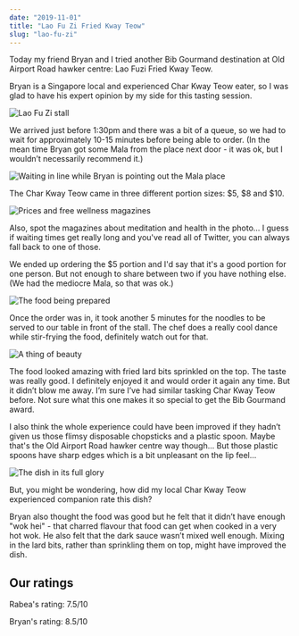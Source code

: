 ```yaml
---
date: "2019-11-01"
title: "Lao Fu Zi Fried Kway Teow"
slug: "lao-fu-zi"
---
```


Today my friend Bryan and I tried another Bib Gourmand destination at Old Airport Road hawker centre: Lao Fuzi Fried Kway Teow.

Bryan is a Singapore local and experienced Char Kway Teow eater, so I was glad to have his expert opinion by my side for this tasting session.

![Lao Fu Zi stall](./images/lao-fu-frontal.jpg)

We arrived just before 1:30pm and there was a bit of a queue, so we had to wait for approximately 10-15 minutes before being able to order. (In the mean time Bryan got some Mala from the place next door - it was ok, but I wouldn’t necessarily recommend it.)

![Waiting in line while Bryan is pointing out the Mala place](./images/lao-fu-queue.jpg)

The Char Kway Teow came in three different portion sizes: $5, $8 and $10.

![Prices and free wellness magazines](./images/lao-fu-prices.jpg)

Also, spot the magazines about meditation and health in the photo... I guess if waiting times get really long and you've read all of Twitter, you can always fall back to one of those.


We ended up ordering the $5 portion and I'd say that it's a good portion for one person. But not enough to share between two if you have nothing else. (We had the mediocre Mala, so that was ok.)

![The food being prepared](./images/lao-fu-prep.jpg)

Once the order was in, it took another 5 minutes for the noodles to be served to our table in front of the stall. The chef does a really cool dance while stir-frying the food, definitely watch out for that.

![A thing of beauty](./images/lao-fu-half-dish.jpg)

The food looked amazing with fried lard bits sprinkled on the top. The taste was really good. I definitely enjoyed it and would order it again any time. But it didn’t blow me away. I’m sure I’ve had similar tasking Char Kway Teow before. Not sure what this one makes it so special to get the Bib Gourmand award.

I also think the whole experience could have been improved if they hadn’t given us those flimsy disposable chopsticks and a plastic spoon. Maybe that's the Old Airport Road hawker centre way though... But those plastic spoons have sharp edges which is a bit unpleasant on the lip feel...

![The dish in its full glory](./images/lao-fu-full-dish.jpg)

But, you might be wondering, how did my local Char Kway Teow experienced companion rate this dish?

Bryan also thought the food was good but he felt that it didn’t have enough "wok hei" - that charred flavour that food can get when cooked in a very hot wok. He also felt that the dark sauce wasn’t mixed well enough. Mixing in the lard bits, rather than sprinkling them on top, might have improved the dish.

## Our ratings

Rabea's rating: 7.5/10

Bryan's rating: 8.5/10

